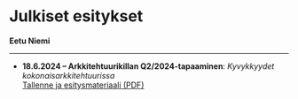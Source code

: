 # Julkiset esitykset
**Eetu Niemi**

---

- **18.6.2024 – Arkkitehtuurikillan Q2/2024-tapaaminen**: *Kyvykkyydet kokonaisarkkitehtuurissa*  
  [Tallenne ja esitysmateriaali (PDF)](https://kehittajille.suomi.fi/palvelut/kokonaisarkkitehtuuri/koulutusmateriaalit)
